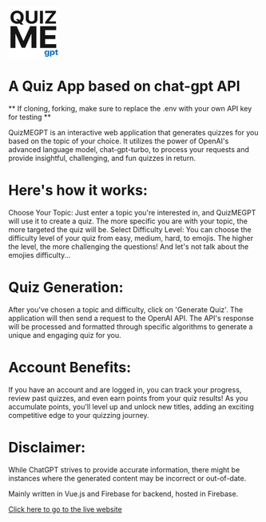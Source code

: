 
<img src="src/assets/quizmegpt-logo.png" alt="alt text" width="100px" height="100px">

# A Quiz App based on chat-gpt API 

** If cloning, forking, make sure to replace the .env with your own API key for testing **

QuizMEGPT is an interactive web application that generates quizzes for you based on the topic of your choice. It utilizes the power of OpenAI's advanced language model, chat-gpt-turbo, to process your requests and provide insightful, challenging, and fun quizzes in return.

# Here's how it works:
Choose Your Topic: Just enter a topic you're interested in, and QuizMEGPT will use it to create a quiz. The more specific you are with your topic, the more targeted the quiz will be.
Select Difficulty Level: You can choose the difficulty level of your quiz from easy, medium, hard, to emojis. The higher the level, the more challenging the questions! And let's not talk about the emojies difficulty...

# Quiz Generation: 
After you've chosen a topic and difficulty, click on 'Generate Quiz'. The application will then send a request to the OpenAI API. The API's response will be processed and formatted through specific algorithms to generate a unique and engaging quiz for you.

# Account Benefits: 
If you have an account and are logged in, you can track your progress, review past quizzes, and even earn points from your quiz results! As you accumulate points, you'll level up and unlock new titles, adding an exciting competitive edge to your quizzing journey.

# Disclaimer: 
While ChatGPT strives to provide accurate information, there might be instances where the generated content may be incorrect or out-of-date.

Mainly written in Vue.js and Firebase for backend, hosted in Firebase.


[Click here to go to the live website](https://quizmegpt-fb.firebaseapp.com)
